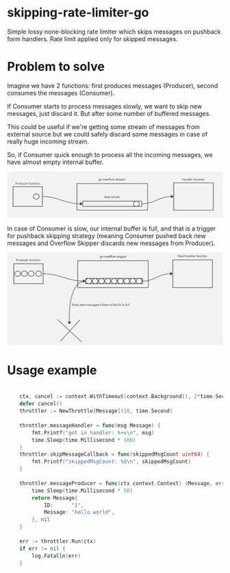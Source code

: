 # skipping-rate-limiter-go
Simple lossy none-blocking rate limiter which skips messages on pushback form handlers. Rate limit applied only for skipped messages.

# Problem to solve

Imagine we have 2 functions: first produces messages (Producer), second consumes the messages (Consumer).

If Consumer starts to process messages slowly, we want to skip new messages, just discard it. 
But after some number of buffered messages.

This could be useful if we're getting some stream of messages from external source but we could safely discard some messages in case of really huge incoming stream.


So, if Consumer quick enough to process all the incoming messages, we have almost empty internal buffer.
<p style="text-align:center">
  <img src="doc/fast-consumer.png" width="600" title="hover text">
</p>

In case of Consumer is slow, our internal buffer is full, and that is a trigger for pushback skipping strategy (meaning Consumer pushed back new messages and Overflow Skipper discards new messages from Producer).
<p style="text-align:center">
  <img src="doc/slow-consumer.png" width="600" title="hover text">
</p>


# Usage example

```go

	ctx, cancel := context.WithTimeout(context.Background(), 2*time.Second)
	defer cancel()
	throttler := NewThrottle[Message](10, time.Second)

	throttler.messageHandler = func(msg Message) {
		fmt.Printf("got in handler: %+v\n", msg)
		time.Sleep(time.Millisecond * 100)
	}
	throttler.skipMessageCallback = func(skippedMsgCount uint64) {
		fmt.Printf("skippedMsgCount: %d\n", skippedMsgCount)
	}

	throttler.messageProducer = func(ctx context.Context) (Message, error) {
		time.Sleep(time.Millisecond * 50)
		return Message{
			ID:      "1",
			Message: "hello world",
		}, nil
	}

	err := throttler.Run(ctx)
	if err != nil {
		log.Fatalln(err)
	}
```